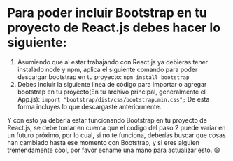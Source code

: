 # Para poder incluir Bootstrap en tu proyecto de React.js debes hacer lo siguiente:

1. Asumiendo que al estar trabajando con React.js ya debieras tener instalado node y npm, aplica el siguiente comando para poder descargar bootstrap en tu proyecto: `npm install bootstrap`
2. Debes incluir la siguiente linea de código para importar o agregar bootstrap en tu proyecto(En tu archivo principal, generalmente el App.js): `import "bootstrap/dist/css/bootstrap.min.css";`
   De esta forma incluyes lo que descargaste anteriormente.

Y con esto ya debería estar funcionando Bootstrap en tu proyecto de React.js, se debe tomar en cuenta que el codigo del paso 2 puede variar en un futuro próximo, por lo cual, si no te funciona, deberías buscar que cosas han cambiado hasta ese momento con Bootstrap, y si eres alguien tremendamente cool, por favor echame una mano para actualizar esto. :smile:
